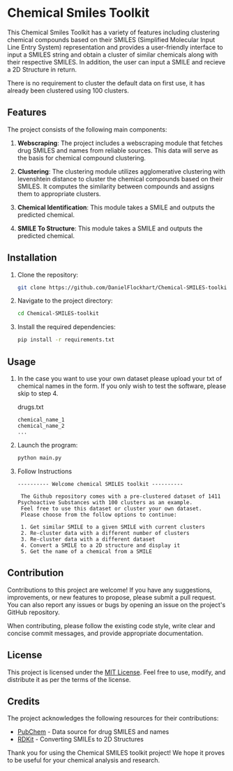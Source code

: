 # Chemical Smiles Toolkit

This Chemical Smiles Toolkit has a variety of features including clustering chemical compounds based on their SMILES (Simplified Molecular Input Line Entry System) representation and provides a user-friendly interface to input a SMILES string and obtain a cluster of similar chemicals along with their respective SMILES. In addition, the user can input a SMILE and recieve a 2D Structure in return.

There is no requirement to cluster the default data on first use, it has already been clustered using 100 clusters.

## Features

The project consists of the following main components:

1. **Webscraping**: The project includes a webscraping module that fetches drug SMILES and names from reliable sources. This data will serve as the basis for chemical compound clustering.

2. **Clustering**: The clustering module utilizes agglomerative clustering with levenshtein distance to cluster the chemical compounds based on their SMILES. It computes the similarity between compounds and assigns them to appropriate clusters.

3. **Chemical Identification**: This module takes a SMILE and outputs the predicted chemical.

4. **SMILE To Structure**: This module takes a SMILE and outputs the predicted chemical.

## Installation

1. Clone the repository:

   ```bash
   git clone https://github.com/DanielFlockhart/Chemical-SMILES-toolkit.git
   ```

2. Navigate to the project directory:

   ```bash
   cd Chemical-SMILES-toolkit
   ```

3. Install the required dependencies:

   ```bash
   pip install -r requirements.txt
   ```

## Usage
1. In the case you want to use your own dataset please upload your txt of chemical names in the form. If you only wish to test the software, please skip to step 4.
   
   drugs.txt
   ```
   chemical_name_1
   chemical_name_2
   ...
   ```



2. Launch the program:

   ```bash
   python main.py

   ```
3. Follow Instructions

   ```console
   ---------- Welcome chemical SMILES toolkit ----------

    The Github repository comes with a pre-clustered dataset of 1411 Psychoactive Substances with 100 clusters as an example.
    Feel free to use this dataset or cluster your own dataset.
    Please choose from the follow options to continue:

    1. Get similar SMILE to a given SMILE with current clusters
    2. Re-cluster data with a different number of clusters
    3. Re-cluster data with a different dataset
    4. Convert a SMILE to a 2D structure and display it
    5. Get the name of a chemical from a SMILE  
   ```

## Contribution

Contributions to this project are welcome! If you have any suggestions, improvements, or new features to propose, please submit a pull request. You can also report any issues or bugs by opening an issue on the project's GitHub repository.

When contributing, please follow the existing code style, write clear and concise commit messages, and provide appropriate documentation.

## License

This project is licensed under the [MIT License](LICENSE). Feel free to use, modify, and distribute it as per the terms of the license.

## Credits

The project acknowledges the following resources for their contributions:

- [PubChem](https://pubchem.ncbi.nlm.nih.gov/) - Data source for drug SMILES and names
- [RDKit](https://www.rdkit.org/) - Converting SMILEs to 2D Structures

Thank you for using the Chemical SMILES toolkit project! We hope it proves to be useful for your chemical analysis and research.
